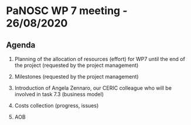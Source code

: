 PaNOSC WP 7 meeting - 26/08/2020
========================================================

Agenda
------

1. Planning of the allocation of resources (effort) for WP7 until the end of the project  (requested by the project management)

2. Milestones (requested by the project management)

3. Introduction of Angela Zennaro, our CERIC colleague who will be involved in task 7.3 (business model) 

4. Costs collection (progress, issues)

5. AOB
